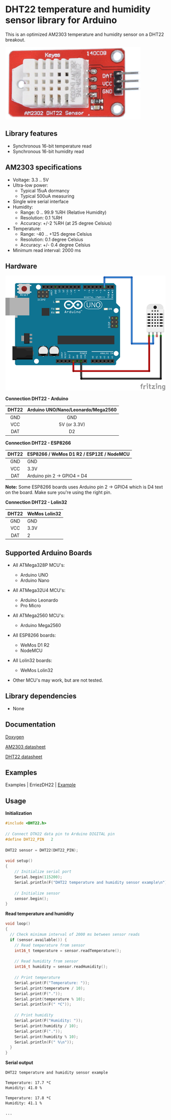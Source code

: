 # DHT22 temperature and humidity sensor library for Arduino

This is an optimized AM2303 temperature and humidity sensor on a DHT22 breakout.

![AM2302 DHT22 sensor](https://raw.githubusercontent.com/Erriez/ErriezDHT22/master/extras/AM2302_DHT22_sensor.png)



## Library features

- Synchronous 16-bit temperature read
- Synchronous 16-bit humidity read




## AM2303 specifications

- Voltage: 3.3 .. 5V
- Ultra-low power:
  - Typical 15uA dormancy
  - Typical 500uA measuring
- Single wire serial interface
- Humidity:
  - Range: 0 .. 99.9 %RH (Relative Humidity)
  - Resolution:  0.1 %RH
  - Accuracy: +/-2 %RH (at 25 degree Celsius)
- Temperature:
  - Range: -40 .. +125 degree Celsius
  - Resolution: 0.1 degree Celsius
  - Accuracy: +/- 0.4 degree Celsius
- Minimum read interval: 2000 ms



## Hardware

![Schematic DHT22 and Arduino UNO](https://raw.githubusercontent.com/Erriez/ErriezDHT22/master/extras/DHT22_Arduino_UNO.png)

**Connection DHT22 - Arduino**

| DHT22 | Arduino UNO/Nano/Leonardo/Mega2560 |
| :---: | :--------------------------------: |
|  GND  |                GND                 |
|  VCC  |            5V (or 3.3V)            |
|  DAT  |                 D2                 |

**Connection DHT22 - ESP8266**

| DHT22 | ESP8266 / WeMos D1 R2 / ESP12E / NodeMCU |
| :---: | ---------------------------------------- |
|  GND  | GND                                      |
|  VCC  | 3.3V                                     |
|  DAT  | Arduino pin 2 -> GPIO4 = D4              |

**Note:** Some ESP8266 boards uses Arduino pin 2 -> GPIO4 which is D4 text on the board. Make sure you're using the right pin.


**Connection DHT22 - Lolin32**

| DHT22 | WeMos Lolin32 |
| :---: | ------------- |
|  GND  | GND           |
|  VCC  | 3.3V          |
|  DAT  | 2             |

## Supported Arduino Boards

- All ATMega328P MCU's:
  - Arduino UNO
  - Arduino Nano
- All ATMega32U4 MCU's:
  - Arduino Leonardo
  - Pro Micro
- All ATMega2560 MCU's:
  - Arduino Mega2560
- All ESP8266 boards:
  - WeMos D1 R2
  - NodeMCU
- All Lolin32 boards:
  - WeMos Lolin32


- Other MCU's may work, but are not tested.



## Library dependencies

* None



## Documentation

[Doxygen](https://github.com/Erriez/ErriezDHT22/raw/master/doc/latex/refman.pdf)

[AM2303 datasheet](http://www.aosong.com/asp_bin/Products/en/AM2303.pdf)

[DHT22 datasheet](https://www.google.com/search?q=DHT22+datasheet)



## Examples

Examples | ErriezDH22 | [Example](https://github.com/Erriez/ErriezDHT22/blob/master/examples/Example/Example.ino)



## Usage

**Initialization**

```c++
#include <DHT22.h>
  
// Connect DTH22 data pin to Arduino DIGITAL pin
#define DHT22_PIN   2
  
DHT22 sensor = DHT22(DHT22_PIN);
  
void setup()
{
    // Initialize serial port
    Serial.begin(115200);
    Serial.println(F("DHT22 temperature and humidity sensor example\n"));
    
    // Initialize sensor
    sensor.begin();
}
```



**Read temperature and humidity**

```c++
void loop()
{
  // Check minimum interval of 2000 ms between sensor reads
  if (sensor.available()) {
    // Read temperature from sensor
    int16_t temperature = sensor.readTemperature();
  
    // Read humidity from sensor
    int16_t humidity = sensor.readHumidity();
  
    // Print temperature
    Serial.print(F("Temperature: "));
    Serial.print(temperature / 10);
    Serial.print(F("."));
    Serial.print(temperature % 10);
    Serial.println(F(" *C"));
  
    // Print humidity
    Serial.print(F("Humidity: "));
    Serial.print(humidity / 10);
    Serial.print(F("."));
    Serial.print(humidity % 10);
    Serial.println(F(" %\n"));
  }
}
```



**Serial output**

```
DHT22 temperature and humidity sensor example
  
Temperature: 17.7 *C
Humidity: 41.0 %
  
Temperature: 17.8 *C
Humidity: 41.1 %
  
...
```
